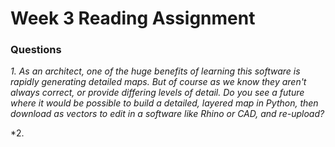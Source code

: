# Week 3 Reading Assignment

### Questions
*1. As an architect, one of the huge benefits of learning this software is rapidly generating detailed maps. But of course as we know they aren't always correct, or provide differing levels of detail. Do you see a future where it would be possible to build a detailed, layered map in Python, then download as vectors to edit in a software like Rhino or CAD, and re-upload?*

*2.
